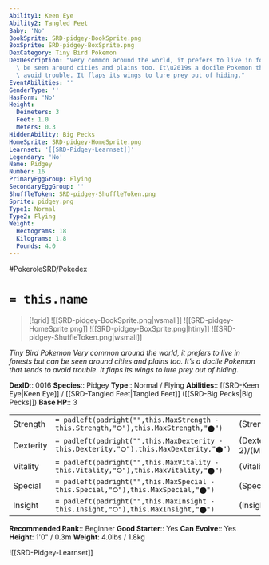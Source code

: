 ```yaml
---
Ability1: Keen Eye
Ability2: Tangled Feet
Baby: 'No'
BookSprite: SRD-pidgey-BookSprite.png
BoxSprite: SRD-pidgey-BoxSprite.png
DexCategory: Tiny Bird Pokemon
DexDescription: "Very common around the world, it prefers to live in forests but can\
  \ be seen around cities and plains too. It\u2019s a docile Pokemon that tends to\
  \ avoid trouble. It flaps its wings to lure prey out of hiding."
EventAbilities: ''
GenderType: ''
HasForm: 'No'
Height:
  Deimeters: 3
  Feet: 1.0
  Meters: 0.3
HiddenAbility: Big Pecks
HomeSprite: SRD-pidgey-HomeSprite.png
Learnset: '[[SRD-Pidgey-Learnset]]'
Legendary: 'No'
Name: Pidgey
Number: 16
PrimaryEggGroup: Flying
SecondaryEggGroup: ''
ShuffleToken: SRD-pidgey-ShuffleToken.png
Sprite: pidgey.png
Type1: Normal
Type2: Flying
Weight:
  Hectograms: 18
  Kilograms: 1.8
  Pounds: 4.0
---
```


#PokeroleSRD/Pokedex

# `= this.name`

> [!grid]
> ![[SRD-pidgey-BookSprite.png|wsmall]]
> ![[SRD-pidgey-HomeSprite.png]]
> ![[SRD-pidgey-BoxSprite.png|htiny]]
> ![[SRD-pidgey-ShuffleToken.png|wsmall]]


*Tiny Bird Pokemon*
*Very common around the world, it prefers to live in forests but can be seen around cities and plains too. It’s a docile Pokemon that tends to avoid trouble. It flaps its wings to lure prey out of hiding.*

**DexID**:: 0016
**Species**:: Pidgey
**Type**:: Normal / Flying
**Abilities**:: [[SRD-Keen Eye|Keen Eye]] / [[SRD-Tangled Feet|Tangled Feet]] ([[SRD-Big Pecks|Big Pecks]])
**Base HP**:: 3

|           |                                                                                        |                                          |
| --------- | -------------------------------------------------------------------------------------- | ---------------------------------------- |
| Strength  | `= padleft(padright("",this.MaxStrength - this.Strength,"⭘"),this.MaxStrength,"⬤")`    | (Strength::2)/(MaxStrength::4)   |
| Dexterity | `= padleft(padright("",this.MaxDexterity - this.Dexterity,"⭘"),this.MaxDexterity,"⬤")` | (Dexterity:: 2)/(MaxDexterity::4) |
| Vitality  | `= padleft(padright("",this.MaxVitality - this.Vitality,"⭘"),this.MaxVitality,"⬤")`    | (Vitality::1)/(MaxVitality::3)   |
| Special   | `= padleft(padright("",this.MaxSpecial - this.Special,"⭘"),this.MaxSpecial,"⬤")`       | (Special::1)/(MaxSpecial::3)     |
| Insight   | `= padleft(padright("",this.MaxInsight - this.Insight,"⭘"),this.MaxInsight,"⬤")`       | (Insight::1)/(MaxInsight::3)     |


**Recommended Rank**:: Beginner
**Good Starter**:: Yes
**Can Evolve**:: Yes
**Height**: 1'0" / 0.3m
**Weight**: 4.0lbs / 1.8kg

![[SRD-Pidgey-Learnset]]